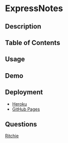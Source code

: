 # ExpressNotes

## Description

## Table of Contents

## Usage

## Demo

## Deployment
- [Heroku](https://expressnotes.herokuapp.com/)
- [GitHub Pages](https://xritchie91.github.io/expressnotes/)

## Questions
[Ritchie](https://www.github.com/xRitchie91)
